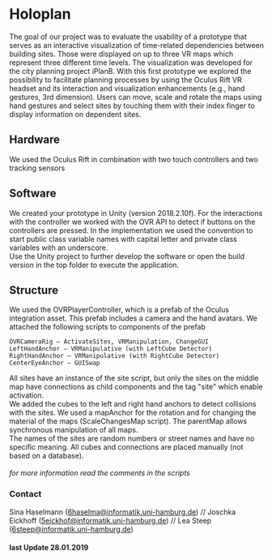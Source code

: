 # Holoplan
The goal of our project was to evaluate the usability of a prototype that serves as an interactive visualization of time-related dependencies between building sites. Those were displayed on up to three VR maps which represent three different time levels. The visualization was developed for the city planning project iPlanB. 
With this first prototype we explored the possibility to facilitate planning processes by using the Oculus Rift VR headset and its interaction and visualization enhancements (e.g., hand gestures, 3rd dimension). 
Users can move, scale and rotate the maps using hand gestures and select sites by touching them with their index finger to display information on dependent sites. 
  
## Hardware 
We used the Oculus Rift in combination with two touch controllers and two tracking sensors 
## Software 
We created your prototype in Unity (version 2018.2.10f). 
For the interactions with the controller we worked with the OVR API to detect if buttons on the controllers are pressed. 
In the implementation we used the convention to start public class variable names with capital letter and private class variables with an underscore.<br />
Use the Unity project to further develop the software or open the build version in the top folder to execute the application.
## Structure 
We used the OVRPlayerController, which is a prefab of the Oculus integration asset. 
This prefab includes a camera and the hand avatars. 
We attached the following scripts to components of the prefab
```
OVRCameraRig – ActivateSites, VRManipulation, ChangeGUI
LeftHandAnchor – VRManipulative (with LeftCube Detector) 
RightHandAnchor – VRManipulative (with RightCube Detector)
CenterEyeAnchor – GUISwap
```
All sites have an instance of the site script, but only the sites on the middle map have connections as child components and the tag "site" which enable activation. <br />
We added the cubes to the left and right hand anchors to detect collisions with the sites.
We used a mapAnchor for the rotation and for changing the material of the maps (ScaleChangesMap script). The parentMap allows synchronous manipulation of all maps. <br />
The names of the sites are random numbers or street names and have no specific meaning.
All cubes and connections are placed manually (not based on a database). <br />
<br />
*for more information read the comments in the scripts* 
### Contact 
Sina Haselmann (6haselma@informatik.uni-hamburg.de) //
Joschka Eickhoff (5eickhof@informatik.uni-hamburg.de) //
Lea Steep (6steep@informatik.uni-hamburg.de) 
#### last Update 28.01.2019
